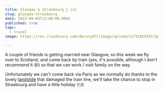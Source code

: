 ```yaml
---
title: Glasgow & Strasbourg 🏴󠁧󠁢󠁳󠁣󠁴󠁿 🇫🇷
slug: glasgow-strasbourg
date: 2023-09-03T12:00:00.000Z
published: true
tags:
  - travel
image: https://res.cloudinary.com/dwrurydlt/image/upload/v1731859297/Updates/glasgow_k5u0an.webp

---
```


A couple of friends is getting married near Glasgow, so this week we fly over to Scotland, and come back by train (yes, it's possible, although I don't recommend it 😵) so that we can work / visit family on the way.

Unfortunately we can't come back via Paris as we normally do thanks to the lovely [landslide](https://www.lemonde.fr/en/europe/article/2023/09/08/france-italy-road-link-damaged-by-landslide-to-reopen-saturday_6129343_143.html) that damaged the train line, we'll take the chance to stop in Strasbourg and have a little holiday 🇫🇷

